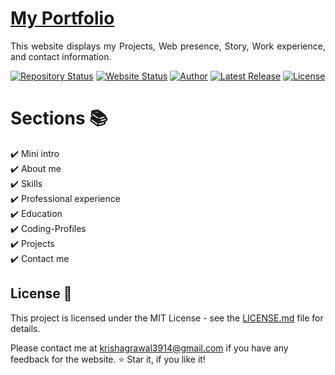 # <a href="https://krish3914.github.io/KrishFolio/" target="_blank">My Portfolio</a>
<p align="justify">This website displays my Projects, Web presence, Story, Work experience, and contact information.</p>

[![Repository Status](https://img.shields.io/badge/Repository%20Status-Maintained-dark%20green.svg)](https://github.com/Krish3914/KrishFolio)
[![Website Status](https://img.shields.io/badge/Website%20Status-Online-green)](https://krishfolio.vercel.app/)
[![Author](https://img.shields.io/badge/Author-Krish%20Agrawal-purple.svg)](https://www.linkedin.com/in/krish-agrawal-26jy/)
[![Latest Release](https://img.shields.io/badge/Latest%20Release-11%20Jan%202024-yellow.svg)](https://github.com/Krish3914/KrishFolio)
<a href="https://github.com/Krish3914/KrishFolio/blob/master/LICENSE"><img alt="License" src="http://img.shields.io/:license-mit-blue.svg?style=flat-square?style=flat-square" /></a>

<!--<img width="100%" src="https://i.im.ge/2024/08/12/fSfyX0.Screenshot-2024-08-12-022014.png" alt="Portfolio Screenshot"> -->


# Sections 📚

✔️ Mini intro\
✔️ About me \
✔️ Skills\
✔️ Professional experience\
✔️ Education\
✔️ Coding-Profiles\
✔️ Projects\
✔️ Contact me

## License 📄
This project is licensed under the MIT License - see the [LICENSE.md](./LICENSE) file for details.

Please contact me at krishagrawal3914@gmail.com if you have any feedback for the website. :star: Star it, if you like it!
